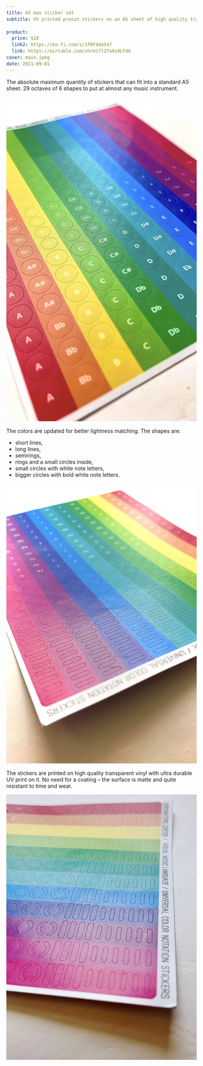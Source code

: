 ```yaml
---
title: A5 max sticker set
subtitle: UV printed precut stickers on an A5 sheet of high quality transparent vinyl

product:
  price: $18
  link2: https://ko-fi.com/s/1f0f4da547
  link: https://airtable.com/shrm1flZTa0s9LFd6
cover: main.jpeg
date: 2021-09-01
---
```


The absolute maximum quantity of stickers that can fit into a standard A5 sheet. 29 octaves of 6 shapes to put at almost any music instrument.

![](./angle.jpeg)

The colors are updated for better lightness matching. The shapes are:

- short lines,
- long lines,
- semirings,
- rings and a small circles inside,
- small circles with white note letters,
- bigger circles with bold white note letters.

![](./float.jpeg)

The stickers are printed on high quality transparent vinyl with ultra durable UV print on it. No need for a coating – the surface is matte and quite resistant to time and wear.

![](./float2.jpeg)
